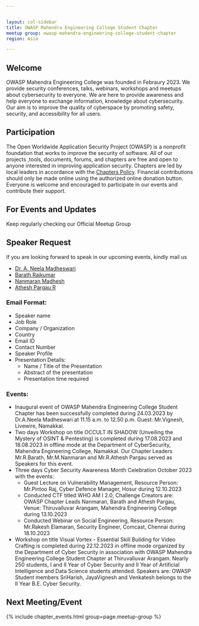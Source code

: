 ```yaml
---


layout: col-sidebar
title: OWASP Mahendra Engineering College Student Chapter
meetup group: owasp-mahendra-engineering-college-student-chapter
region: Asia

---
```


## Welcome
OWASP Mahendra Engineering College was founded in Febraury 2023. We provide security conferences, talks, webinars, workshops and meetups about cybersecurity to everyone. We are here to provide awareness and help everyone to exchange information, knowledge about cybersecurity. Our aim is to improve the quality of cyberspace by promoting safety, security, and accessibility for all users.

## Participation
The Open Worldwide Application Security Project (OWASP) is a nonprofit foundation that works to improve the security of software. All of our projects ,tools, documents, forums, and chapters are free and open to anyone interested in improving application security. Chapters are led by local leaders in accordance with the [Chapters Policy](/www-policy/operational/chapters). Financial contributions should only be made online using the authorized online donation button. Everyone is welcome and encouraged to participate in our events and contribute their support.

## For Events and Updates
Keep regularly checking our Official Meetup Group

## Speaker Request
If you are looking forward to speak in our upcoming events, kindly mail us
* [Dr. A. Neela Madheswari](mailto:neela.madheswari@owasp.org)
* [Barath Rajkumar](mailto:barath.rajkumar@owasp.org)
* [Nanmaran Madhesh](mailto:nanmaran.madhesh@owasp.org)
* [Athesh Pargau R](mailto:athesh.pargau@owasp.org)

### Email Format:
* Speaker name
* Job Role
* Company / Organization
* Country
* Email ID
* Contact Number
* Speaker Profile
* Presentation Details:
  *  Name / Title of the Presentation
  *  Abstract of the presentation
  *  Presentation time required

### Events:
* Inaugural event of OWASP Mahendra Engineering College Student Chapter has been successfully completed during 24.03.2023 by Dr.A.Neela Madheswari at 11.15 a.m. to 12.50 p.m. Guest: Mr.Vignesh, Livewire, Namakkal.
* Two days Workshop on title OCCULT IN SHADOW (Unveiling the Mystery of OSINT & Pentesting) is completed during 17.08.2023 and 18.08.2023 in offline mode at the Department of CyberSecurity, Mahendra Engineering College, Namakkal. Our Chapter Leaders Mr.R.Barath, Mr.M.Nanmaran and Mr.R.Athesh Pargau served as Speakers for this event.
* Three days Cyber Security Awareness Month Celebration October 2023 with the events:
  * Guest Lecture on Vulnerability Management, Resource Person: Mr.Pintoo Raj, Cyber Defence Manager, Hosur during 12.10.2023
  * Conducted CTF titled WHO AM I 2.0, Challenge Creators are: OWASP Chapter Leads Nanmaran, Barath and Athesh Pargau, Venue: Thiruvalluvar Arangam, Mahendra Engineering College during 13.10.2023
  * Conducted Webinar on Social Engineering, Resource Person: Mr.Rakesh Elamaran, Security Engineer, Comcast, Chennai during 18.10.2023
* Workshop on title Visual Vortex - Essential Skill Building for Video Crafting is completed during 22.12.2023 in offline mode organized by the Department of Cyber Security in association with OWASP Mahendra Engineering College Student Chapter at Thiruvalluvar Arangam. Nearly 250 students, I and II Year of Cyber Security and II Year of Artificial Intelligence and Data Science students attended. Speakers are: OWASP Student members SriHarish, JayaVignesh and Venkatesh belongs to the II Year B.E. Cyber Security.
  
Next Meeting/Event <!-- You should keep this section as it will populate your meetup events -->
---------------------
{% include chapter_events.html group=page.meetup-group %}




